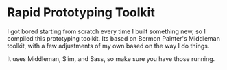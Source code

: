# Rapid Prototyping Toolkit

I got bored starting from scratch every time I built something new, so I compiled this prototyping toolkit. Its based on Bermon Painter's Middleman toolkit, with a few adjustments of my own based on the way I do things. 

It uses Middleman, Slim, and Sass, so make sure you have those running.